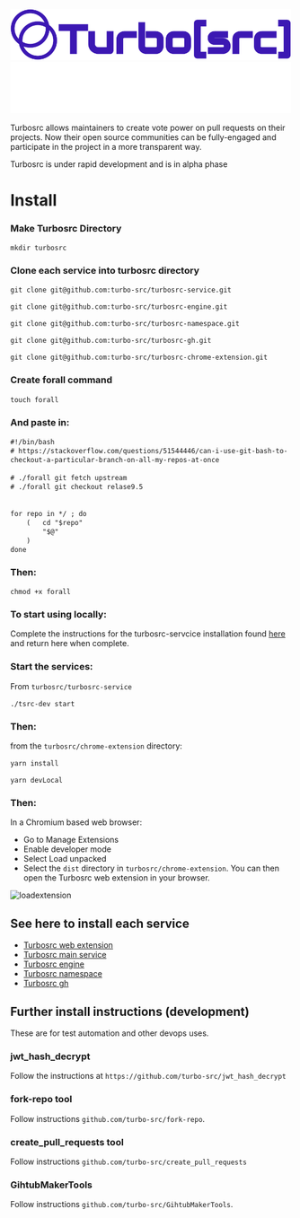 <p align="leftr">
  <a href="https://turbosrc.org#gh-light-mode-only">
    <img src="images/turbosrc-light-big.png" width="500px" alt="TurboSrc logo"/>
  </a>
  <a href="https://turbosrc.org#gh-dark-mode-only">
    <img src="images/turbosrc-dark-big.png" width="500px" alt="TurboSrc logo"/>
  </a>
</p>

Turbosrc allows maintainers to create vote power on pull requests on their projects. Now their open source communities can be fully-engaged and participate in the project in a more transparent way.

Turbosrc is under rapid development and is in alpha phase

# Install

### Make Turbosrc Directory

```
mkdir turbosrc
```

### Clone each service into turbosrc directory
```
git clone git@github.com:turbo-src/turbosrc-service.git
```
```
git clone git@github.com:turbo-src/turbosrc-engine.git
```
```
git clone git@github.com:turbo-src/turbosrc-namespace.git
```
```
git clone git@github.com:turbo-src/turbosrc-gh.git
```
```
git clone git@github.com:turbo-src/turbosrc-chrome-extension.git
```

### Create forall command
```
touch forall
```

### And paste in:
```
#!/bin/bash
# https://stackoverflow.com/questions/51544446/can-i-use-git-bash-to-checkout-a-particular-branch-on-all-my-repos-at-once

# ./forall git fetch upstream
# ./forall git checkout relase9.5


for repo in */ ; do
    (   cd "$repo"
        "$@"
    )
done
```

### Then:
```
chmod +x forall
```

### To start using locally:
Complete the instructions for the turbosrc-servcice installation found <a href="https://github.com/turbo-src/turbosrc-service#custom-variables" target="_blank">here</a> and return here when complete.

### Start the services:
From ```turbosrc/turbosrc-service```
```
./tsrc-dev start
```
### Then:
from the ```turbosrc/chrome-extension``` directory:
```
yarn install
```
```
yarn devLocal
```
### Then:
In a Chromium based web browser:
- Go to Manage Extensions
- Enable developer mode
- Select Load unpacked
- Select the ```dist``` directory in ```turbosrc/chrome-extension```. You can then open the Turbosrc web extension in your browser.

![loadextension](https://github.com/turbo-src/turbo-src/assets/75996017/ca652882-92ee-4dbd-9c55-781e8c63613a)

## See here to install each service

* [Turbosrc web extension](https://github.com/turbo-src/extension/tree/alpha-devOps)
* [Turbosrc main service](https://github.com/turbo-src/turbosrc-service/tree/alpha-devOps)
* [Turbosrc engine](https://github.com/turbo-src/turbosrc-reibase-engine/tree/alpha-devOps)
* [Turbosrc namespace](https://github.com/turbo-src/turbosrc-reibase-namespace/tree/alpha-devOps)
* [Turbosrc gh](https://github.com/turbo-src/turbosrc-reibase-gh/tree/alpha-devOps)

## Further install instructions (development)

These are for test automation and other devops uses.

### jwt_hash_decrypt

Follow the instructions at `https://github.com/turbo-src/jwt_hash_decrypt`

### fork-repo tool

Follow instructions `github.com/turbo-src/fork-repo`.

### create_pull_requests tool

Follow instructions `github.com/turbo-src/create_pull_requests`

### GihtubMakerTools

Follow instructions `github.com/turbo-src/GihtubMakerTools`.
